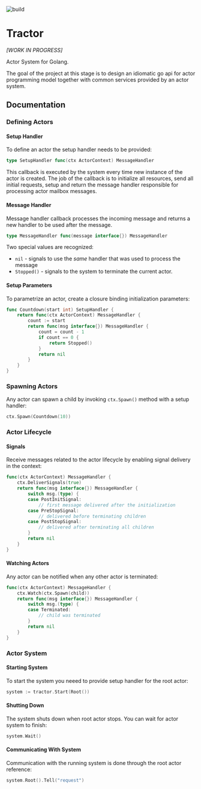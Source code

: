 ![build](https://github.com/mikea/tractor/workflows/Go/badge.svg)

# Tractor

*[WORK IN PROGRESS]*

Actor System for Golang.

The goal of the project at this stage is to design an idiomatic go api for actor programming model together with common
services provided by an actor system.

## Documentation

### Defining Actors

#### Setup Handler

To define an actor the setup handler needs to be provided:

```go
type SetupHandler func(ctx ActorContext) MessageHandler
```

This callback is executed by the system every time new instance of the actor is created. The job of the callback is to
initialize all resources, send all initial requests, setup and return the message handler responsible for processing
actor mailbox messages.

#### Message Handler

Message handler callback processes the incoming message and returns a new handler to be used after the message.

```go
type MessageHandler func(message interface{}) MessageHandler
``` 

Two special values are recognized:

- `nil` - signals to use the *same* handler that was used to process the message
- `Stopped()` - signals to the system to terminate the current actor.

#### Setup Parameters

To parametrize an actor, create a closure binding initialization parameters:

```go
func Countdown(start int) SetupHandler {
	return func(ctx ActorContext) MessageHandler {
        count := start
		return func(msg interface{}) MessageHandler {
			count = count - 1
			if count == 0 {
				return Stopped()
			}
			return nil
		}
	}
}
```

### Spawning Actors

Any actor can spawn a child by invoking `ctx.Spawn()` method with a setup handler:

```go
ctx.Spawn(Countdown(10))
``` 

### Actor Lifecycle

#### Signals

Receive messages related to the actor lifecycle by enabling signal delivery in the context:

```go
func(ctx ActorContext) MessageHandler {
    ctx.DeliverSignals(true)
    return func(msg interface{}) MessageHandler {
        switch msg.(type) {
        case PostInitSignal:
            // first message delivered after the initialization
        case PreStopSignal:
        	// delivered before terminating children
        case PostStopSignal:
            // delivered after terminating all children
        }
        return nil
    }
}
```

#### Watching Actors

Any actor can be notified when any other actor is terminated:

```go
func(ctx ActorContext) MessageHandler {
    ctx.Watch(ctx.Spawn(child))
    return func(msg interface{}) MessageHandler {
        switch msg.(type) {
        case Terminated:
        	// child was terminated
        }
        return nil
    }
}
```

### Actor System

#### Starting System

To start the system you neeed to provide setup handler for the root actor:

```go
system := tractor.Start(Root())
```

#### Shutting Down

The system shuts down when root actor stops. You can wait for actor system to finish:

```go
system.Wait()
```

#### Communicating With System

Communication with the running system is done through the root actor reference:

```go
system.Root().Tell("request")
```